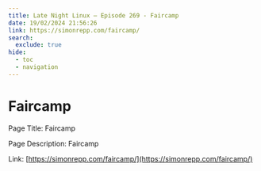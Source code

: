```yaml
---
title: Late Night Linux – Episode 269 - Faircamp
date: 19/02/2024 21:56:26
link: https://simonrepp.com/faircamp/
search:
  exclude: true
hide:
  - toc
  - navigation
---
```


# Faircamp

Page Title: Faircamp

Page Description: Faircamp 

Link: [https://simonrepp.com/faircamp/](https://simonrepp.com/faircamp/)